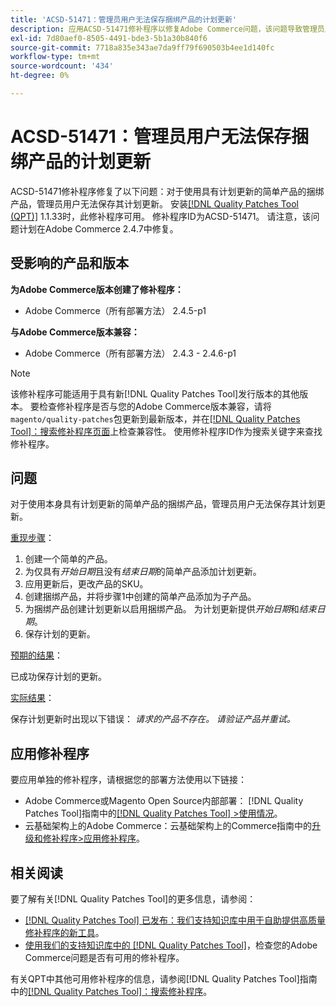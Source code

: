 ```yaml
---
title: 'ACSD-51471：管理员用户无法保存捆绑产品的计划更新'
description: 应用ACSD-51471修补程序以修复Adobe Commerce问题，该问题导致管理员用户无法为使用具有计划更新的简单产品的捆绑产品保存计划更新。
exl-id: 7d80aef0-8505-4491-bde3-5b1a30b840f6
source-git-commit: 7718a835e343ae7da9ff79f690503b4ee1d140fc
workflow-type: tm+mt
source-wordcount: '434'
ht-degree: 0%

---
```


# ACSD-51471：管理员用户无法保存捆绑产品的计划更新

ACSD-51471修补程序修复了以下问题：对于使用具有计划更新的简单产品的捆绑产品，管理员用户无法保存其计划更新。 安装[[!DNL Quality Patches Tool (QPT)]](/help/announcements/adobe-commerce-announcements/magento-quality-patches-released-new-tool-to-self-serve-quality-patches.md) 1.1.33时，此修补程序可用。 修补程序ID为ACSD-51471。 请注意，该问题计划在Adobe Commerce 2.4.7中修复。

## 受影响的产品和版本

**为Adobe Commerce版本创建了修补程序：**

* Adobe Commerce（所有部署方法） 2.4.5-p1

**与Adobe Commerce版本兼容：**

* Adobe Commerce（所有部署方法） 2.4.3 - 2.4.6-p1

>[!NOTE]
>
>该修补程序可能适用于具有新[!DNL Quality Patches Tool]发行版本的其他版本。 要检查修补程序是否与您的Adobe Commerce版本兼容，请将`magento/quality-patches`包更新到最新版本，并在[[!DNL Quality Patches Tool]：搜索修补程序页面](https://experienceleague.adobe.com/tools/commerce-quality-patches/index.html)上检查兼容性。 使用修补程序ID作为搜索关键字来查找修补程序。

## 问题

对于使用本身具有计划更新的简单产品的捆绑产品，管理员用户无法保存其计划更新。

<u>重现步骤</u>：

1. 创建一个简单的产品。
1. 为仅具有&#x200B;*开始日期*&#x200B;且没有&#x200B;*结束日期*&#x200B;的简单产品添加计划更新。
1. 应用更新后，更改产品的SKU。
1. 创建捆绑产品，并将步骤1中创建的简单产品添加为子产品。
1. 为捆绑产品创建计划更新以启用捆绑产品。 为计划更新提供&#x200B;*开始日期*&#x200B;和&#x200B;*结束日期*。
1. 保存计划的更新。

<u>预期的结果</u>：

已成功保存计划的更新。

<u>实际结果</u>：

保存计划更新时出现以下错误： *请求的产品不存在。 请验证产品并重试。*

## 应用修补程序

要应用单独的修补程序，请根据您的部署方法使用以下链接：

* Adobe Commerce或Magento Open Source内部部署： [!DNL Quality Patches Tool]指南中的[[!DNL Quality Patches Tool] >使用情况](https://experienceleague.adobe.com/docs/commerce-operations/tools/quality-patches-tool/usage.html)。
* 云基础架构上的Adobe Commerce：云基础架构上的Commerce指南中的[升级和修补程序>应用修补程序](https://experienceleague.adobe.com/docs/commerce-cloud-service/user-guide/develop/upgrade/apply-patches.html)。

## 相关阅读

要了解有关[!DNL Quality Patches Tool]的更多信息，请参阅：

* [[!DNL Quality Patches Tool] 已发布：我们支持知识库中用于自助提供高质量修补程序的新工具](/help/announcements/adobe-commerce-announcements/magento-quality-patches-released-new-tool-to-self-serve-quality-patches.md)。
* [使用我们的支持知识库中的 [!DNL Quality Patches Tool]](/help/support-tools/patches-available-in-qpt-tool/check-patch-for-magento-issue-with-magento-quality-patches.md)，检查您的Adobe Commerce问题是否有可用的修补程序。

有关QPT中其他可用修补程序的信息，请参阅[!DNL Quality Patches Tool]指南中的[[!DNL Quality Patches Tool]：搜索修补程序](https://experienceleague.adobe.com/tools/commerce-quality-patches/index.html)。

